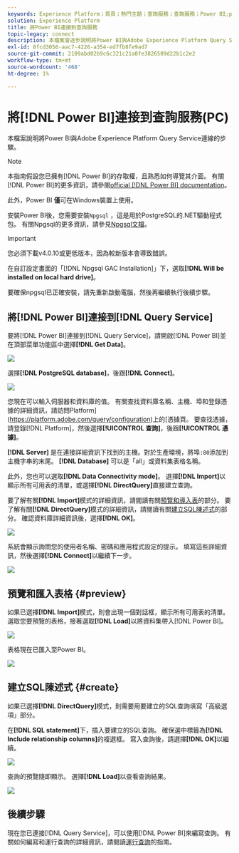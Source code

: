 ```yaml
---
keywords: Experience Platform；首頁；熱門主題；查詢服務；查詢服務；Power BI;power bi；連線至查詢服務；
solution: Experience Platform
title: 將Power BI連接到查詢服務
topic-legacy: connect
description: 本檔案會逐步說明將Power BI與Adobe Experience Platform Query Service連線的步驟。
exl-id: 8fcd3056-aac7-4226-a354-ed7fb8fe9ad7
source-git-commit: 2109abd02b9c6c321c21a8fe3826509d22b1c2e2
workflow-type: tm+mt
source-wordcount: '468'
ht-degree: 1%

---
```


# 將[!DNL Power BI]連接到查詢服務(PC)

本檔案說明將Power BI與Adobe Experience Platform Query Service連線的步驟。

>[!NOTE]
>
> 本指南假設您已擁有[!DNL Power BI]的存取權，且熟悉如何導覽其介面。 有關[!DNL Power BI]的更多資訊，請參閱[official [!DNL Power BI] documentation](https://docs.microsoft.com/zh-tw/power-bi/)。
>
> 此外，Power BI **僅**&#x200B;可在Windows裝置上使用。

安裝Power BI後，您需要安裝`Npgsql` ，這是用於PostgreSQL的.NET驅動程式包。 有關Npgsql的更多資訊，請參見[Npgsql文檔](https://www.npgsql.org/doc/index.html)。

>[!IMPORTANT]
>
>您必須下載v4.0.10或更低版本，因為較新版本會導致錯誤。

在自訂設定畫面的「[!DNL Npgsql GAC Installation]」下，選取&#x200B;**[!DNL Will be installed on local hard drive]**。

要確保npgsql已正確安裝，請先重新啟動電腦，然後再繼續執行後續步驟。

## 將[!DNL Power BI]連接到[!DNL Query Service]

要將[!DNL Power BI]連接到[!DNL Query Service]，請開啟[!DNL Power BI]並在頂部菜單功能區中選擇&#x200B;**[!DNL Get Data]**。

![](../images/clients/power-bi/open-power-bi.png)

選擇&#x200B;**[!DNL PostgreSQL database]**，後跟&#x200B;**[!DNL Connect]**。

![](../images/clients/power-bi/get-data.png)

您現在可以輸入伺服器和資料庫的值。 有關查找資料庫名稱、主機、埠和登錄憑據的詳細資訊，請訪問Platform](https://platform.adobe.com/query/configuration)上的[憑據頁。 要查找憑據，請登錄[!DNL Platform]，然後選擇&#x200B;**[!UICONTROL 查詢]**，後跟&#x200B;**[!UICONTROL 憑據]**。

**[!DNL Server]** 是在連接詳細資訊下找到的主機。對於生產環境，將埠`:80`添加到主機字串的末尾。 **[!DNL Database]** 可以是「all」或資料集表格名稱。

此外，您也可以選取&#x200B;**[!DNL Data Connectivity mode]**。 選擇&#x200B;**[!DNL Import]**&#x200B;以顯示所有可用表的清單，或選擇&#x200B;**[!DNL DirectQuery]**&#x200B;直接建立查詢。

要了解有關&#x200B;**[!DNL Import]**&#x200B;模式的詳細資訊，請閱讀有關[預覽和導入表](#preview)的部分。 要了解有關&#x200B;**[!DNL DirectQuery]**&#x200B;模式的詳細資訊，請閱讀有關[建立SQL陳述式](#create)的部分。 確認資料庫詳細資訊後，選擇&#x200B;**[!DNL OK]**。

![](../images/clients/power-bi/connectivity-mode.png)

系統會顯示詢問您的使用者名稱、密碼和應用程式設定的提示。 填寫這些詳細資訊，然後選擇&#x200B;**[!DNL Connect]**&#x200B;以繼續下一步。

![](../images/clients/power-bi/import-mode.png)

## 預覽和匯入表格 {#preview}

如果已選擇&#x200B;**[!DNL Import]**&#x200B;模式，則會出現一個對話框，顯示所有可用表的清單。 選取您要預覽的表格，接著選取&#x200B;**[!DNL Load]**&#x200B;以將資料集帶入[!DNL Power BI]。

![](../images/clients/power-bi/preview-table.png)

表格現在已匯入至Power BI。

![](../images/clients/power-bi/import-table.png)

## 建立SQL陳述式 {#create}

如果已選擇&#x200B;**[!DNL DirectQuery]**&#x200B;模式，則需要用要建立的SQL查詢填寫「高級選項」部分。

在&#x200B;**[!DNL SQL statement]**&#x200B;下，插入要建立的SQL查詢。 確保選中標籤為&#x200B;**[!DNL Include relationship columns]**&#x200B;的複選框。 寫入查詢後，請選擇&#x200B;**[!DNL OK]**&#x200B;以繼續。

![](../images/clients/power-bi/direct-query-mode.png)

查詢的預覽隨即顯示。 選擇&#x200B;**[!DNL Load]**&#x200B;以查看查詢結果。

![](../images/clients/power-bi/preview-direct-query.png)

## 後續步驟

現在您已連接[!DNL Query Service]，可以使用[!DNL Power BI]來編寫查詢。 有關如何編寫和運行查詢的詳細資訊，請閱讀[運行查詢](../best-practices/writing-queries.md)的指南。
